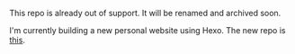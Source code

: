 This repo is already out of support. It will be renamed and archived soon.

I'm currently building a new personal website using Hexo. The new repo is [this](https://github.com/238728/hexoblog_gh).
